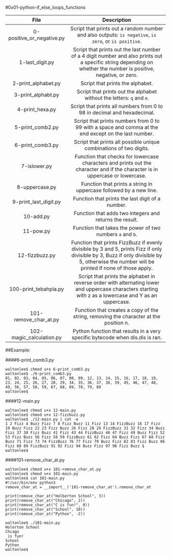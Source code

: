 #0x01-python-if_else_loops_functions

|                  File                       |                     Description                     |
| :-----------------------------------------: |  :-----------------------------------------------:  |
|          0-positive_or_negative.py   |  Script that prints out a random number and also outputs: ```is negative```, ```is zero```, or ```is positive```. |
|        1-last_digit.py         |   Script that prints out the last number of a 4 digit number and also prints out a specific string depending on whether the number is positive, negative, or zero. |
|        2-print_alphabet.py        |   Script that prints the alphabet.  |
|       3-print_alphabt.py          |   Script that prints out the alphabet without the letters: ```q``` and ```e```. |
|        4-print_hexa.py          |   Script that prints all numbers from 0 to 98 in decimal and hexadecimal.  |
|        5-print_comb2.py         |   Script that prints numbers from 0 to 99 with a space and comma at the end except on the last number.  |
|        6-print_comb3.py         |   Script that prints all possible unique combinations of two digits.  |
|        7-islower.py             |   Function that checks for lowercase characters and prints out the character and if the character is in uppercase or lowercase.  |
|        8-uppercase.py               |   Function that prints a string in uppercase followed by a new line.  |
|        9-print_last_digit.py        |   Function that prints the last digit of a number.  |
|        10-add.py                  |    Function that adds two integers and returns the result.  |
|        11-pow.py        |   Function that takes the power of two numbers ```a``` and ```b```.  |
|        12-fizzbuzz.py       |   Function that prints FizzBuzz if evenly divisible by 3 and 5, prints Fizz if only divisible by 3, Buzz if only divisible by 5, otherwise the number will be printed if none of those apply.  |
|        100-print_tebahpla.py        |   Script that prints the alphabet in reverse order with alternating lower and uppercase characters starting with z as a lowercase and Y as an uppercase.  |
|        101-remove_char_at.py        |   Function that creates a copy of the string, removing the character at the position n.  |
|        102-magic_calculation.py        |   Python function that results in a very specific bytecode when dis.dis is ran.  |
##Example:

####6-print_comb3.py
```
waltonlee$ chmod u+x 6-print_comb3.py
waltonlee$ ./6-print_comb3.py
01, 02, 03, 04, 05, 06, 07, 08, 09, 12, 13, 14, 15, 16, 17, 18, 19, 23, 24, 25, 26, 27, 28, 29, 34, 35, 36, 37, 38, 39, 45, 46, 47, 48, 49, 56, 57, 58, 59, 67, 68, 69, 78, 79, 89
waltonlee$ 
```
####12-main.py
```
waltonlee$ chmod u+x 12-main.py
waltonlee$ chmod u+x 12-fizzbuzz.py
waltonlee$ ./12-main.py | cat -e
1 2 Fizz 4 Buzz Fizz 7 8 Fizz Buzz 11 Fizz 13 14 FizzBuzz 16 17 Fizz 19 Buzz Fizz 22 23 Fizz Buzz 26 Fizz 28 29 FizzBuzz 31 32 Fizz 34 Buzz Fizz 37 38 Fizz Buzz 41 Fizz 43 44 FizzBuzz 46 47 Fizz 49 Buzz Fizz 52 53 Fizz Buzz 56 Fizz 58 59 FizzBuzz 61 62 Fizz 64 Buzz Fizz 67 68 Fizz Buzz 71 Fizz 73 74 FizzBuzz 76 77 Fizz 79 Buzz Fizz 82 83 Fizz Buzz 86 Fizz 88 89 FizzBuzz 91 92 Fizz 94 Buzz Fizz 97 98 Fizz Buzz $
waltonlee$ 
```
####101-remove_char_at.py
```
waltonlee$ chmod u+x 101-remove_char_at.py
waltonlee$ chmod u+x 101-main.py
waltonlee$ cat 101-main.py
#!/usr/bin/env python3
remove_char_at = __import__('101-remove_char_at').remove_char_at

print(remove_char_at("Holberton School", 3))
print(remove_char_at("Chicago", 2))
print(remove_char_at("C is fun!", 0))
print(remove_char_at("School", 10))
print(remove_char_at("Python", -2))

waltonlee$ ./101-main.py
Holerton School
Chcago
 is fun!
School
Python
waltonlee$ 
```
